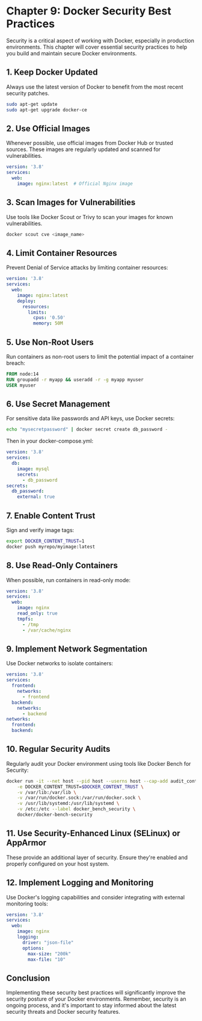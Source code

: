 # Chapter 9: Docker Security Best Practices

Security is a critical aspect of working with Docker, especially in production environments. This chapter will cover essential security practices to help you build and maintain secure Docker environments.

## 1. Keep Docker Updated

Always use the latest version of Docker to benefit from the most recent security patches.

```bash
sudo apt-get update
sudo apt-get upgrade docker-ce
```

## 2. Use Official Images

Whenever possible, use official images from Docker Hub or trusted sources. These images are regularly updated and scanned for vulnerabilities.

```yaml
version: '3.8'
services:
  web:
    image: nginx:latest  # Official Nginx image
```

## 3. Scan Images for Vulnerabilities

Use tools like Docker Scout or Trivy to scan your images for known vulnerabilities.

```bash
docker scout cve <image_name>
```

## 4. Limit Container Resources

Prevent Denial of Service attacks by limiting container resources:

```yaml
version: '3.8'
services:
  web:
    image: nginx:latest
    deploy:
      resources:
        limits:
          cpus: '0.50'
          memory: 50M
```

## 5. Use Non-Root Users

Run containers as non-root users to limit the potential impact of a container breach:

```dockerfile
FROM node:14
RUN groupadd -r myapp && useradd -r -g myapp myuser
USER myuser
```

## 6. Use Secret Management

For sensitive data like passwords and API keys, use Docker secrets:

```bash
echo "mysecretpassword" | docker secret create db_password -
```

Then in your docker-compose.yml:

```yaml
version: '3.8'
services:
  db:
    image: mysql
    secrets:
      - db_password
secrets:
  db_password:
    external: true
```

## 7. Enable Content Trust

Sign and verify image tags:

```bash
export DOCKER_CONTENT_TRUST=1
docker push myrepo/myimage:latest
```

## 8. Use Read-Only Containers

When possible, run containers in read-only mode:

```yaml
version: '3.8'
services:
  web:
    image: nginx
    read_only: true
    tmpfs:
      - /tmp
      - /var/cache/nginx
```

## 9. Implement Network Segmentation

Use Docker networks to isolate containers:

```yaml
version: '3.8'
services:
  frontend:
    networks:
      - frontend
  backend:
    networks:
      - backend
networks:
  frontend:
  backend:
```

## 10. Regular Security Audits

Regularly audit your Docker environment using tools like Docker Bench for Security:

```bash
docker run -it --net host --pid host --userns host --cap-add audit_control \
    -e DOCKER_CONTENT_TRUST=$DOCKER_CONTENT_TRUST \
    -v /var/lib:/var/lib \
    -v /var/run/docker.sock:/var/run/docker.sock \
    -v /usr/lib/systemd:/usr/lib/systemd \
    -v /etc:/etc --label docker_bench_security \
    docker/docker-bench-security
```

## 11. Use Security-Enhanced Linux (SELinux) or AppArmor

These provide an additional layer of security. Ensure they're enabled and properly configured on your host system.

## 12. Implement Logging and Monitoring

Use Docker's logging capabilities and consider integrating with external monitoring tools:

```yaml
version: '3.8'
services:
  web:
    image: nginx
    logging:
      driver: "json-file"
      options:
        max-size: "200k"
        max-file: "10"
```

## Conclusion

Implementing these security best practices will significantly improve the security posture of your Docker environments. Remember, security is an ongoing process, and it's important to stay informed about the latest security threats and Docker security features.
